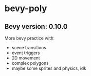 # bevy-poly

## Bevy version: 0.10.0


More bevy practice with:

- scene transitions
- event triggers
- 2D movement
- complex polygons
- maybe some sprites and physics, idk
